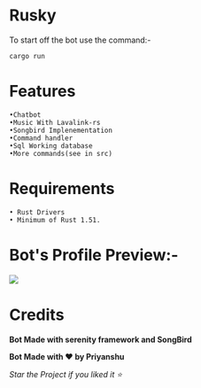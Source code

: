 # Rusky
To start off the bot use the command:-
```
cargo run
```

# Features

```
•Chatbot
•Music With Lavalink-rs 
•Songbird Implenementation
•Command handler
•Sql Working database
•More commands(see in src)
```

# Requirements
```
• Rust Drivers
• Minimum of Rust 1.51.
```

# Bot's Profile Preview:-

<img src="https://cdn.discordapp.com/avatars/833258899897450538/afdbeda1089115b3da58c0a6b8e47d9c.webp?size=1024">

# Credits

**Bot Made with serenity framework and SongBird**

**Bot Made with ❤️ by Priyanshu**

*Star the Project if you liked it ⭐*
